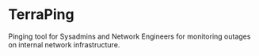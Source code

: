 # TerraPing
Pinging tool for Sysadmins and Network Engineers for monitoring outages on internal network infrastructure.
